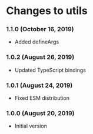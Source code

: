 # Changes to utils

### 1.1.0 (October 16, 2019)

- Added defineArgs

### 1.0.2 (August 26, 2019)

- Updated TypeScript bindings

### 1.0.1 (August 24, 2019)

- Fixed ESM distribution

### 1.0.0 (August 20, 2019)

- Initial version
